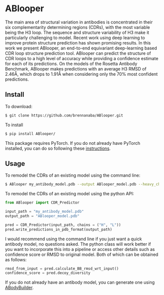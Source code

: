 # ABlooper
The main area of structural variation in antibodies is concentrated in their six complementarity determining regions (CDRs), with the most variable being the H3 loop. The sequence and structure variability of H3 make it particularly challenging to model. Recent work using deep learning to improve protein structure prediction has shown promising results. In this work we present ABlooper, an end-to-end equivariant deep-learning based CDR loop structure prediction tool. ABlooper can predict the structure of CDR loops to a high level of accuracy while providing a confidence estimate for each of its predictions. On the models of the Rosetta Antibody Benchmark, ABlooper makes predictions with an average H3 RMSD of 2.46Å, which drops to 1.91Å when considering only the 70% most confident predictions.

## Install

To download:

```bash
$ git clone https://github.com/brennanaba/ABlooper.git
```

To install

```bash
$ pip install ABlooper/
```

This package requires PyTorch. If you do not already have PyTorch installed, you can do so following these <a href="https://pytorch.org/get-started/locally/">instructions</a>.

## Usage


To remodel the CDRs of an existing model using the command line:

```bash
$ ABlooper my_antibody_model.pdb --output ABlooper_model.pdb --heavy_chain H --light_chain L
```

To remodel the CDRs of an existing model using the python API:

```python
from ABlooper import CDR_Predictor

input_path = "my_antibody_model.pdb"
output_path = "ABlooper_model.pdb"

pred = CDR_Predictor(input_path, chains = ("H", "L"))
pred.write_predictions_in_pdb_format(output_path)
```


I would recommend using the command line if you just want a quick antibody model, no questions asked. The python class will work better if you want to incorporate this into a pipeline or access other details such as confidence score or RMSD to original model. Both of which can be obtained as follows:


```python
rmsd_from_input = pred.calculate_BB_rmsd_wrt_input()
confidence_score = pred.decoy_diversity 
```

If you do not already have an antibody model, you can generate one using <a href="http://opig.stats.ox.ac.uk/webapps/newsabdab/sabpred/abodybuilder/">ABodyBuilder</a>.

